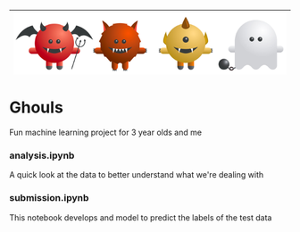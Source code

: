 | <img src="photos/ghoul.png" alt="Ghouls" style="float:left;"/> | 
|:--:| 
# Ghouls 

Fun machine learning project for 3 year olds and me

### analysis.ipynb

A quick look at the data to better understand what we're dealing with

### submission.ipynb

This notebook develops and model to predict the labels of the test data